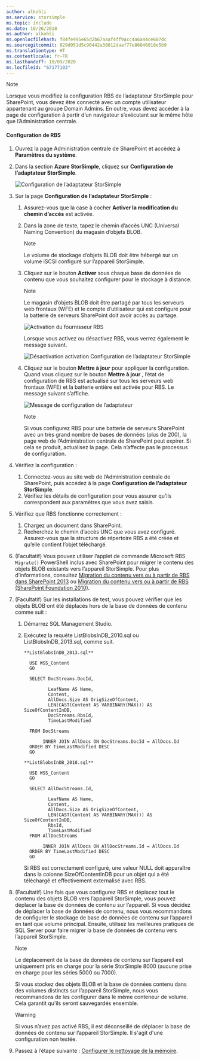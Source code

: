 ```yaml
---
author: alkohli
ms.service: storsimple
ms.topic: include
ms.date: 10/26/2018
ms.author: alkohli
ms.openlocfilehash: f84fe995e65d2b67aaaf4ff9acc4a6a44ce607dc
ms.sourcegitcommit: 829d951d5c90442a38012daaf77e86046018e5b9
ms.translationtype: HT
ms.contentlocale: fr-FR
ms.lasthandoff: 10/09/2020
ms.locfileid: "67177103"
---
```

> [!NOTE]
> Lorsque vous modifiez la configuration RBS de l’adaptateur StorSimple pour SharePoint, vous devez être connecté avec un compte utilisateur appartenant au groupe Domain Admins. En outre, vous devez accéder à la page de configuration à partir d’un navigateur s’exécutant sur le même hôte que l’Administration centrale.
> 
> 

#### <a name="to-configure-rbs"></a>Configuration de RBS
1. Ouvrez la page Administration centrale de SharePoint et accédez à **Paramètres du système**. 
2. Dans la section **Azure StorSimple**, cliquez sur **Configuration de l’adaptateur StorSimple**.
   
    ![Configuration de l’adaptateur StorSimple](./media/storsimple-sharepoint-adapter-configure-rbs/HCS_SSASP_ConfigRBS1-include.png) 
3. Sur la page **Configuration de l’adaptateur StorSimple** :
   
   1. Assurez-vous que la case à cocher **Activer la modification du chemin d’accès** est activée.
   2. Dans la zone de texte, tapez le chemin d’accès UNC (Universal Naming Convention) du magasin d’objets BLOB.
      
      > [!NOTE]
      > Le volume de stockage d’objets BLOB doit être hébergé sur un volume iSCSI configuré sur l’appareil StorSimple.

   3. Cliquez sur le bouton **Activer** sous chaque base de données de contenu que vous souhaitez configurer pour le stockage à distance.
      
      > [!NOTE]
      > Le magasin d’objets BLOB doit être partagé par tous les serveurs web frontaux (WFE) et le compte d’utilisateur qui est configuré pour la batterie de serveurs SharePoint doit avoir accès au partage.
      
      ![Activation du fournisseur RBS](./media/storsimple-sharepoint-adapter-configure-rbs/HCS_SSASP_ConfigRBS2-include.png)
      
      Lorsque vous activez ou désactivez RBS, vous verrez également le message suivant.
      
      ![Désactivation activation Configuration de l’adaptateur StorSimple](./media/storsimple-sharepoint-adapter-configure-rbs/HCS_ConfigureStorSimpleAdapterEnableDisableMessage-include.png)

   4. Cliquez sur le bouton **Mettre à jour** pour appliquer la configuration. Quand vous cliquez sur le bouton **Mettre à jour** , l’état de configuration de RBS est actualisé sur tous les serveurs web frontaux (WFE) et la batterie entière est activée pour RBS. Le message suivant s’affiche.
      
      ![Message de configuration de l’adaptateur](./media/storsimple-sharepoint-adapter-configure-rbs/HCS_SSASP_ConfigRBS3-include.png)
      
      > [!NOTE]
      > Si vous configurez RBS pour une batterie de serveurs SharePoint avec un très grand nombre de bases de données (plus de 200), la page web de l’Administration centrale de SharePoint peut expirer. Si cela se produit, actualisez la page. Cela n’affecte pas le processus de configuration.

4. Vérifiez la configuration :
   
   1. Connectez-vous au site web de l’Administration centrale de SharePoint, puis accédez à la page **Configuration de l’adaptateur StorSimple**.
   2. Vérifiez les détails de configuration pour vous assurer qu’ils correspondent aux paramètres que vous avez saisis. 
5. Vérifiez que RBS fonctionne correctement :
   
   1. Chargez un document dans SharePoint. 
   2. Recherchez le chemin d’accès UNC que vous avez configuré. Assurez-vous que la structure de répertoire RBS a été créée et qu’elle contient l’objet téléchargé.
6. (Facultatif) Vous pouvez utiliser l’applet de commande Microsoft RBS `Migrate()` PowerShell inclus avec SharePoint pour migrer le contenu des objets BLOB existants vers l’appareil StorSimple. Pour plus d’informations, consultez [Migration du contenu vers ou à partir de RBS dans SharePoint 2013][6] ou [Migration du contenu vers ou à partir de RBS (SharePoint Foundation 2010)][7].
7. (Facultatif) Sur les installations de test, vous pouvez vérifier que les objets BLOB ont été déplacés hors de la base de données de contenu comme suit : 
   
   1. Démarrez SQL Management Studio.
   2. Exécutez la requête ListBlobsInDB_2010.sql ou ListBlobsInDB_2013.sql, comme suit.
      
      ```
      **ListBlobsInDB_2013.sql**
      
        USE WSS_Content
        GO
      
        SELECT DocStreams.DocId,
      
               LeafName AS Name,
               Content,
               AllDocs.Size AS OrigSizeOfContent,
               LEN(CAST(Content AS VARBINARY(MAX))) AS SizeOfContentInDB,
               DocStreams.RbsId,
               TimeLastModified
      
        FROM DocStreams
      
             INNER JOIN AllDocs ON DocStreams.DocId = AllDocs.Id
        ORDER BY TimeLastModified DESC
        GO
      
      **ListBlobsInDB_2010.sql**
      
        USE WSS_Content
        GO
      
        SELECT AllDocStreams.Id,
      
               LeafName AS Name,
               Content,
               AllDocs.Size AS OrigSizeOfContent,
               LEN(CAST(Content AS VARBINARY(MAX))) AS SizeOfContentInDB,
               RbsId,
               TimeLastModified
        FROM AllDocStreams
      
             INNER JOIN AllDocs ON AllDocStreams.Id = AllDocs.Id
        ORDER BY TimeLastModified DESC
        GO
      ```
      
      Si RBS est correctement configuré, une valeur NULL doit apparaître dans la colonne SizeOfContentInDB pour un objet qui a été téléchargé et effectivement externalisé avec RBS.
8. (Facultatif) Une fois que vous configurez RBS et déplacez tout le contenu des objets BLOB vers l’appareil StorSimple, vous pouvez déplacer la base de données de contenu sur l’appareil. Si vous décidez de déplacer la base de données de contenu, nous vous recommandons de configurer le stockage de base de données de contenu sur l’appareil en tant que volume principal. Ensuite, utilisez les meilleures pratiques de SQL Server pour faire migrer la base de données de contenu vers l’appareil StorSimple. 
   
   > [!NOTE]
   > Le déplacement de la base de données de contenu sur l’appareil est uniquement pris en charge pour la série StorSimple 8000 (aucune prise en charge pour les séries 5000 ou 7000).
   
   Si vous stockez des objets BLOB et la base de données contenu dans des volumes distincts sur l’appareil StorSimple, nous vous recommandons de les configurer dans le même conteneur de volume. Cela garantit qu’ils seront sauvegardés ensemble.
   
   > [!WARNING]
   > Si vous n’avez pas activé RBS, il est déconseillé de déplacer la base de données de contenu sur l’appareil StorSimple. Il s'agit d'une configuration non testée.
   
9. Passez à l’étape suivante : [Configurer le nettoyage de la mémoire](#configure-garbage-collection).

[6]: https://technet.microsoft.com/library/ff628254(v=office.15).aspx
[7]: https://technet.microsoft.com/library/ff628255(v=office.14).aspx
